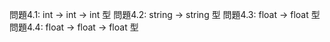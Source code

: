 問題4.1: int -> int -> int 型
問題4.2: string -> string 型
問題4.3: float -> float 型
問題4.4: float -> float -> float 型